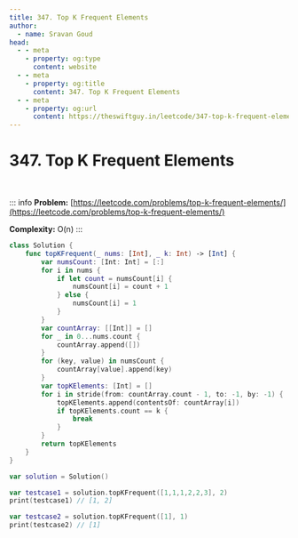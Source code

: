 ```yaml
---
title: 347. Top K Frequent Elements
author:
  - name: Sravan Goud
head:
  - - meta
    - property: og:type
      content: website
  - - meta
    - property: og:title
      content: 347. Top K Frequent Elements
  - - meta
    - property: og:url
      content: https://theswiftguy.in/leetcode/347-top-k-frequent-elements
---
```


# 347. Top K Frequent Elements

<br/>

::: info
**Problem:** [https://leetcode.com/problems/top-k-frequent-elements/](https://leetcode.com/problems/top-k-frequent-elements/)

**Complexity:** O(n)
:::

```swift
class Solution {
    func topKFrequent(_ nums: [Int], _ k: Int) -> [Int] {
        var numsCount: [Int: Int] = [:]
        for i in nums {
            if let count = numsCount[i] {
                numsCount[i] = count + 1
            } else {
                numsCount[i] = 1
            }
        }
        var countArray: [[Int]] = []
        for _ in 0...nums.count {
            countArray.append([])
        }
        for (key, value) in numsCount {
            countArray[value].append(key)
        }
        var topKElements: [Int] = []
        for i in stride(from: countArray.count - 1, to: -1, by: -1) {
            topKElements.append(contentsOf: countArray[i])
            if topKElements.count == k {
                break
            }
        }
        return topKElements
    }
}

var solution = Solution()

var testcase1 = solution.topKFrequent([1,1,1,2,2,3], 2)
print(testcase1) // [1, 2]

var testcase2 = solution.topKFrequent([1], 1)
print(testcase2) // [1]
```